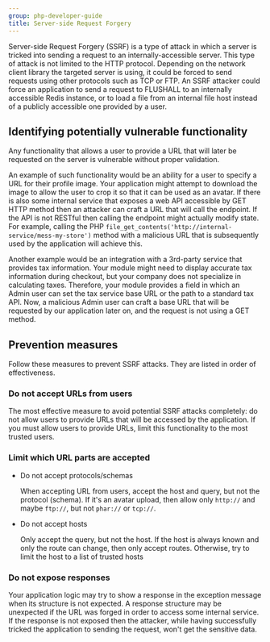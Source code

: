 ```yaml
---
group: php-developer-guide
title: Server-side Request Forgery
---
```


Server-side Request Forgery (SSRF) is a type of attack in which a server is tricked into sending a request to an
internally-accessible server. This type of attack is not limited to the HTTP protocol. Depending on the network client
library the targeted server is using, it could be forced to send requests using other protocols such as TCP or FTP.
An SSRF attacker could force an application to send a request to FLUSHALL to an internally accessible Redis
instance, or to load a file from an internal file host instead of a publicly accessible one provided by a user.

## Identifying potentially vulnerable functionality

Any functionality that allows a user to provide a URL that will later be requested on the server is vulnerable without
proper validation.

An example of such functionality would be an ability for a user to specify a URL for their profile image.
Your application might attempt to download the image to allow the user to crop it so that it can be used as an avatar.
If there is also some internal service that exposes a web API accessible by GET HTTP method then an attacker can
craft a URL that will call the endpoint. If the API is not RESTful then calling the endpoint might actually modify state.
For example, calling the PHP `file_get_contents('http://internal-service/mess-my-store')` method with a malicious URL
that is subsequently used by the application will achieve this.

Another example would be an integration with a 3rd-party service that provides tax information. Your module might need
to display accurate tax information during checkout, but your company does not specialize in calculating taxes. Therefore,
your module provides a field in which an Admin user can set the tax service base URL or the path to a standard tax
API. Now, a malicious Admin user can craft a base URL that will be requested by our application
later on, and the request is not using a GET method.

## Prevention measures

Follow these measures to prevent SSRF attacks. They are listed in order of effectiveness.

### Do not accept URLs from users

The most effective measure to avoid potential SSRF attacks completely: do not allow users to provide URLs that will be
accessed by the application. If you must allow users to provide URLs, limit this functionality to the most trusted users.

### Limit which URL parts are accepted

*  Do not accept protocols/schemas

   When accepting URL from users, accept the host and query, but not the protocol (schema). If it's an avatar upload, then allow
   only `http://` and maybe `ftp://`, but not `phar://` or `tcp://`.

*  Do not accept hosts

   Only accept the query, but not the host. If the host is always known and only the route can change, then only accept routes.
   Otherwise, try to limit the host to a list of trusted hosts

### Do not expose responses

Your application logic may try to show a response in the exception message when its structure is not expected. A response
structure may be unexpected if the URL was forged in order to access some internal service. If the response is not exposed
then the attacker, while having successfully tricked the application to sending the request, won't get the sensitive data.
